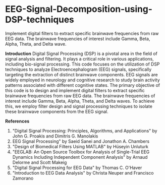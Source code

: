 # EEG-Signal-Decomposition-using-DSP-techniques
 Implement digital filters to extract specific brainwave frequencies from raw EEG data. The brainwave frequencies of interest include Gamma, Beta, Alpha, Theta, and Delta wave.

**Introduction**
Digital Signal Processing (DSP) is a pivotal area in the field of signal analysis and filtering. It plays a critical role in various applications, including bio-signal processing. This code focuses on the utilization of DSP techniques to analyze Electroencephalogram (EEG) signals, specifically targeting the extraction of distinct brainwave components. EEG signals are widely employed in neurology and cognitive research to study brain activity patterns associated with different cognitive states. 
The primary objective of this code is to design and implement digital filters to extract specific brainwave frequencies from raw EEG data. The brainwave frequencies of interest include Gamma, Beta, Alpha, Theta, and Delta waves. To achieve this, we employ filter design and signal processing techniques to isolate these brainwave components from the EEG signal.

**References**
1. "Digital Signal Processing: Principles, Algorithms, and Applications" by John G. Proakis and Dimitris G. Manolakis
2. EEG Signal Processing" by Saeid Sanei and Jonathon A. Chambers
3. "Design of Biomedical Filters Using MATLAB" by Hüseyin Unluturk
4. "EEGLAB: An Open Source Toolbox for Analysis of Single-Trial EEG Dynamics Including Independent Component Analysis" by Arnaud Delorme and Scott Makeig
5. "Digital Signal Processing for EEG Data" by Thomas C. O'Haver
6. "Introduction to EEG Data Analysis" by Christa Neuper and Francisco Zamorano
